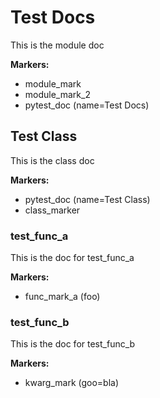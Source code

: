 # Test Docs
This is the module doc

**Markers:**
- module_mark  
- module_mark_2  
- pytest_doc  (name=Test Docs)
## Test Class
This is the class doc

**Markers:**
- pytest_doc  (name=Test Class)
- class_marker  
### test_func_a
This is the doc for test_func_a

**Markers:**
- func_mark_a (foo) 
### test_func_b
This is the doc for test_func_b

**Markers:**
- kwarg_mark  (goo=bla)